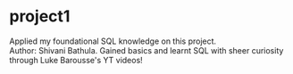 # project1<br>
Applied my foundational SQL knowledge on this project.<br>
Author: Shivani Bathula.
Gained basics and learnt SQL with sheer curiosity through Luke Barousse's YT videos!
